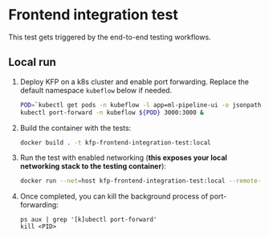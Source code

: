 # Frontend integration test

This test gets triggered by the end-to-end testing workflows.

## Local run

1. Deploy KFP on a k8s cluster and enable port forwarding. Replace the default namespace `kubeflow` below if needed.

    ```bash
    POD=`kubectl get pods -n kubeflow -l app=ml-pipeline-ui -o jsonpath='{.items[0].metadata.name}'`
    kubectl port-forward -n kubeflow ${POD} 3000:3000 &
    ```

1. Build the container with the tests:

    ```bash
    docker build . -t kfp-frontend-integration-test:local
    ```

1. Run the test with enabled networking (**this exposes your local networking stack to the testing container**):

    ```bash
    docker run --net=host kfp-frontend-integration-test:local --remote-run true
    ```

1. Once completed, you can kill the background process of port-forwarding:

    ```
    ps aux | grep '[k]ubectl port-forward'
    kill <PID>
    ```
